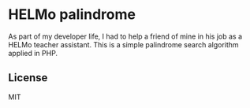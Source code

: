 # HELMo palindrome

As part of my developer life, I had to help a friend of mine in his job as a HELMo teacher assistant. This is a simple palindrome search algorithm applied in PHP.

## License

MIT
